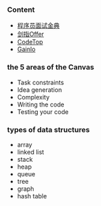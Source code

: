 ### Content
- [程序员面试金典](https://leetcode-cn.com/problem-list/xb9lfcwi/)
- [剑指Offer](https://leetcode-cn.com/problem-list/xb9nqhhg/)
- [CodeTop](https://codetop.cc/home)
- [Gainlo](http://blog.gainlo.co/index.php/category/coding-interview-questions/)

### the 5 areas of the Canvas
- Task constraints
- Idea generation
- Complexity
- Writing the code
- Testing your code

### types of data structures
- array
- linked list
- stack
- heap
- queue
- tree
- graph
- hash table